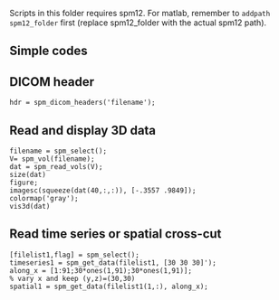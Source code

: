 Scripts in this folder requires spm12. 
For matlab, remember to `addpath spm12_folder` first (replace spm12_folder with the actual spm12 path).

## Simple codes

## DICOM header

```
hdr = spm_dicom_headers('filename');
```

## Read and display 3D data

```
filename = spm_select();
V= spm_vol(filename);
dat = spm_read_vols(V);
size(dat)
figure;
imagesc(squeeze(dat(40,:,:)), [-.3557 .9849]);
colormap('gray');
vis3d(dat)
```

## Read time series or spatial cross-cut

```
[filelist1,flag] = spm_select();
timeseries1 = spm_get_data(filelist1, [30 30 30]');
along_x = [1:91;30*ones(1,91);30*ones(1,91)]; 
% vary x and keep (y,z)=(30,30)
spatial1 = spm_get_data(filelist1(1,:), along_x);
```
